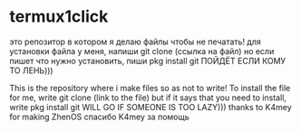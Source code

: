 # termux1click
это репозитор в котором я делаю файлы чтобы не печатать!
для установки файла у меня, напиши git clone (ссылка на файл)
но если пишет что нужно установить, пиши pkg install git
ПОЙДЁТ ЕСЛИ КОМУ ТО ЛЕНЬ)))

This is the repository where i make files so as not to write! 
To install the file for me, write git clone (link to the file)
but if it says that you need to install, write pkg install git
WILL GO IF SOMEONE IS TOO LAZY)))
thanks to K4mey for making ZhenOS
спасибо K4mey за помощь
